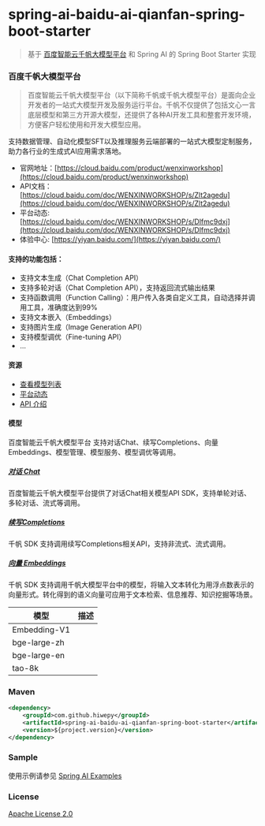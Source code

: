 # spring-ai-baidu-ai-qianfan-spring-boot-starter

 > 基于 [百度智能云千帆大模型平台](https://cloud.baidu.com/product/wenxinworkshop.html) 和 Spring AI 的 Spring Boot Starter 实现

### 百度千帆大模型平台

> 百度智能云千帆大模型平台（以下简称千帆或千帆大模型平台）是面向企业开发者的一站式大模型开发及服务运行平台。千帆不仅提供了包括文心一言底层模型和第三方开源大模型，还提供了各种AI开发工具和整套开发环境，方便客户轻松使用和开发大模型应用。

支持数据管理、自动化模型SFT以及推理服务云端部署的一站式大模型定制服务，助力各行业的生成式AI应用需求落地。

- 官网地址：[https://cloud.baidu.com/product/wenxinworkshop](https://cloud.baidu.com/product/wenxinworkshop)
- API文档：[https://cloud.baidu.com/doc/WENXINWORKSHOP/s/Zlt2agedu](https://cloud.baidu.com/doc/WENXINWORKSHOP/s/Zlt2agedu)
- 平台动态: [https://cloud.baidu.com/doc/WENXINWORKSHOP/s/Dlfmc9dxj](https://cloud.baidu.com/doc/WENXINWORKSHOP/s/Dlfmc9dxj)
- 体验中心: [https://yiyan.baidu.com/](https://yiyan.baidu.com/)

#### 支持的功能包括：

- 支持文本生成（Chat Completion API）
- 支持多轮对话（Chat Completion API），支持返回流式输出结果
- 支持函数调用（Function Calling）：用户传入各类自定义工具，自动选择并调用工具，准确度达到99%
- 支持文本嵌入（Embeddings）
- 支持图片生成（Image Generation API）
- 支持模型调优（Fine-tuning API）
- ...

#### 资源

- [查看模型列表](https://platform.sensenova.cn/doc?path=/chat/Models/GetModelList.md)
- [平台动态](https://cloud.baidu.com/doc/WENXINWORKSHOP/s/Dlfmc9dxj)
- [API 介绍](https://cloud.baidu.com/doc/WENXINWORKSHOP/s/flfmc9do2)

#### 模型

百度智能云千帆大模型平台 支持对话Chat、续写Completions、向量Embeddings、模型管理、模型服务、模型调优等调用。

##### [对话 Chat](https://cloud.baidu.com/doc/WENXINWORKSHOP/s/xlmokikxe)

百度智能云千帆大模型平台提供了对话Chat相关模型API SDK，支持单轮对话、多轮对话、流式等调用。

##### [续写Completions](https://cloud.baidu.com/doc/WENXINWORKSHOP/s/vlmokjd30)

千帆 SDK 支持调用续写Completions相关API，支持非流式、流式调用。

##### [向量 Embeddings](https://cloud.baidu.com/doc/WENXINWORKSHOP/s/hlmokk9qn)

千帆 SDK 支持调用千帆大模型平台中的模型，将输入文本转化为用浮点数表示的向量形式。转化得到的语义向量可应用于文本检索、信息推荐、知识挖掘等场景。

| 模型            |  描述 |
|---------------| ------------ |
| Embedding-V1	 |   |
| bge-large-zh	 |   |
| bge-large-en  |   |
| tao-8k |   |

### Maven

``` xml
<dependency>
	<groupId>com.github.hiwepy</groupId>
	<artifactId>spring-ai-baidu-ai-qianfan-spring-boot-starter</artifactId>
	<version>${project.version}</version>
</dependency>
```


### Sample

使用示例请参见 [Spring AI Examples](https://github.com/TeachingAI/spring-ai-examples)

### License

[Apache License 2.0](LICENSE)
